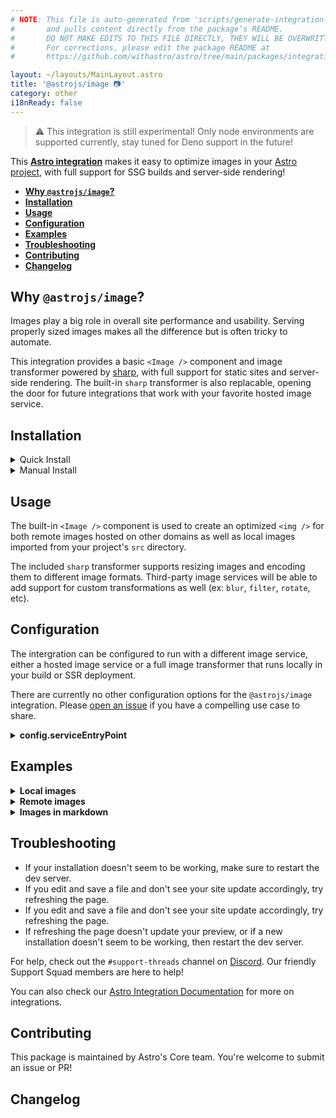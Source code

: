 ```yaml
---
# NOTE: This file is auto-generated from 'scripts/generate-integration-pages.ts'
#       and pulls content directly from the package’s README.
#       DO NOT MAKE EDITS TO THIS FILE DIRECTLY, THEY WILL BE OVERWRITTEN!
#       For corrections, please edit the package README at
#       https://github.com/withastro/astro/tree/main/packages/integrations/image

layout: ~/layouts/MainLayout.astro
title: '@astrojs/image 📷'
category: other
i18nReady: false
---
```


> ⚠️ This integration is still experimental! Only node environments are supported currently, stay tuned for Deno support in the future!

This **[Astro integration][astro-integration]** makes it easy to optimize images in your [Astro project](https://astro.build/), with full support for SSG builds and server-side rendering!

*   <strong>[Why `@astrojs/image`?](https://github.com/withastro/astro/tree/main/packages/integrations/image/#why-astrojsimage)</strong>
*   <strong>[Installation](https://github.com/withastro/astro/tree/main/packages/integrations/image/#installation)</strong>
*   <strong>[Usage](https://github.com/withastro/astro/tree/main/packages/integrations/image/#usage)</strong>
*   <strong>[Configuration](https://github.com/withastro/astro/tree/main/packages/integrations/image/#configuration)</strong>
*   <strong>[Examples](https://github.com/withastro/astro/tree/main/packages/integrations/image/#examples)</strong>
*   <strong>[Troubleshooting](https://github.com/withastro/astro/tree/main/packages/integrations/image/#troubleshooting)</strong>
*   <strong>[Contributing](https://github.com/withastro/astro/tree/main/packages/integrations/image/#contributing)</strong>
*   <strong>[Changelog](https://github.com/withastro/astro/tree/main/packages/integrations/image/#changelog)</strong>

## Why `@astrojs/image`?

Images play a big role in overall site performance and usability. Serving properly sized images makes all the difference but is often tricky to automate.

This integration provides a basic `<Image />` component and image transformer powered by [sharp](https://sharp.pixelplumbing.com/), with full support for static sites and server-side rendering. The built-in `sharp` transformer is also replacable, opening the door for future integrations that work with your favorite hosted image service.

## Installation

<details>
  <summary>Quick Install</summary>
  <br/>

The experimental `astro add` command-line tool automates the installation for you. Run one of the following commands in a new terminal window. (If you aren't sure which package manager you're using, run the first command.) Then, follow the prompts, and type "y" in the terminal (meaning "yes") for each one.

```sh
# Using NPM
npx astro add image
# Using Yarn
yarn astro add image
# Using PNPM
pnpx astro add image
```

Then, restart the dev server by typing `CTRL-C` and then `npm run astro dev` in the terminal window that was running Astro.

Because this command is new, it might not properly set things up. If that happens, [feel free to log an issue on our GitHub](https://github.com/withastro/astro/issues) and try the manual installation steps below.

</details>

<details>
  <summary>Manual Install</summary>

<br/>

First, install the `@astrojs/image` package using your package manager. If you're using npm or aren't sure, run this in the terminal:

```sh
npm install @astrojs/image
```

Then, apply this integration to your `astro.config.*` file using the `integrations` property:

**astro.config.mjs**

```js
import image from '@astrojs/image';

export default {
  // ...
  integrations: [image()],
}
```

Then, restart the dev server.

</details>

## Usage

The built-in `<Image />` component is used to create an optimized `<img />` for both remote images hosted on other domains as well as local images imported from your project's `src` directory.

The included `sharp` transformer supports resizing images and encoding them to different image formats. Third-party image services will be able to add support for custom transformations as well (ex: `blur`, `filter`, `rotate`, etc).

## Configuration

The intergration can be configured to run with a different image service, either a hosted image service or a full image transformer that runs locally in your build or SSR deployment.

There are currently no other configuration options for the `@astrojs/image` integration. Please [open an issue](https://github.com/withastro/astro/issues/new/choose) if you have a compelling use case to share.

<details>
  <summary><strong>config.serviceEntryPoint</strong></summary>

  <br/>

The `serviceEntryPoint` should resolve to the image service installed from NPM. The default entry point is `@astrojs/image/sharp`, which resolves to the entry point exported from this integration's `package.json`.

```js
// astro.config.mjs
import image from '@astrojs/image';

export default {
  integrations: [image({
    // Example: The entrypoint for a third-party image service installed from NPM
    serviceEntryPoint: 'my-image-service/astro.js'
  })],
}
```

</details>

## Examples

<details>
  <summary><strong>Local images</strong></summary>

  <br/>

Image files in your project's `src` directory can be imported in frontmatter and passed directly to the `<Image />` component. All other properties are optional and will default to the original image file's properties if not provided.

```html
---
import { Image } from '@astrojs/image';
import heroImage from '../assets/hero.png';
---

// optimized image, keeping the original width, height, and image format
<Image src={heroImage} />

// height will be recalculated to match the original aspect ratio
<Image src={heroImage} width={300} />

// cropping to a specific width and height
<Image src={heroImage} width={300} height={600} />

// cropping to a specific aspect ratio and converting to an avif format
<Image src={heroImage} aspectRatio="16:9" format="avif" />
```

</details>

<details>
  <summary><strong>Remote images</strong></summary>

  <br/>

Remote images can be transformed with the `<Image />` component. The `<Image />` component needs to know the final dimensions for the `<img />` element to avoid content layout shifts. For remote images, this means you must either provide `width` and `height`, or one of the dimensions plus the required `aspectRatio`.

```html
---
import { Image } from '@astrojs/image';

const imageUrl = 'https://www.google.com/images/branding/googlelogo/2x/googlelogo_color_272x92dp.png';
---

// cropping to a specific width and height
<Image src={imageUrl} width={544} height={184} />

// height will be recalculated to match the aspect ratio
<Image src={imageUrl} width={300} aspectRatio={16/9} />

// cropping to a specific height and aspect ratio and converting to an avif format
<Image src={imageUrl} height={200} aspectRatio="16:9" format="avif" />
```

</details>

<details>
<summary><strong>Images in markdown</strong></summary>

  <br/>

The `<Image />` component can also be used to optimize images in markdown pages. For local images imported from your project's `src` directory, use Astro's the `setup` frontmatter to import the image file.

```html
---
setup: |
  import { Image } from '@astrojs/image'
  import hero from '../../assets/blog/introducing-astro.jpg'
title: Hello world!
publishDate: 12 Sep 2021
name: Nate Moore
value: 128
description: Just a Hello World Post!
---

<Image src={hero} width={640} />
<Image src="https://example.com/image.jpg" width={640} aspectRatio="16:9" />
```

</details>

## Troubleshooting

*   If your installation doesn't seem to be working, make sure to restart the dev server.
*   If you edit and save a file and don't see your site update accordingly, try refreshing the page.
*   If you edit and save a file and don't see your site update accordingly, try refreshing the page.
*   If refreshing the page doesn't update your preview, or if a new installation doesn't seem to be working, then restart the dev server.

For help, check out the `#support-threads` channel on [Discord](https://astro.build/chat). Our friendly Support Squad members are here to help!

You can also check our [Astro Integration Documentation][astro-integration] for more on integrations.

[astro-integration]: https://docs.astro.build/en/guides/integrations-guide/

## Contributing

This package is maintained by Astro's Core team. You're welcome to submit an issue or PR!

## Changelog
